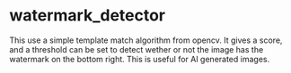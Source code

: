 # watermark_detector

This use a simple template match algorithm from opencv. It gives a score, and a threshold can be set to detect wether or not the image has the watermark on the bottom right. This is useful for AI generated images.
